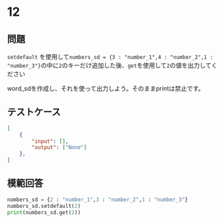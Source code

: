 # 12
## 問題

`setdefault` を使用して`numbers_sd = {3 : "number_1",4 : "number_2",1 : "number_3"}`の中に`2`のキーだけ追加した後、`get`を使用して`2`の値を出力してください

word_sdを作成し、それを使って出力しよう。そのままprintは禁止です。

## テストケース

```json
[
	{
		"input": [],
		"output": ["None"]
  	},
]
```

## 模範回答
```python
nombers_sd = {2 : "number_1",3 : "number_2",1 : "number_3"}
numbers_sd.setdefault(2)
print(numbers_sd.get(2))
```